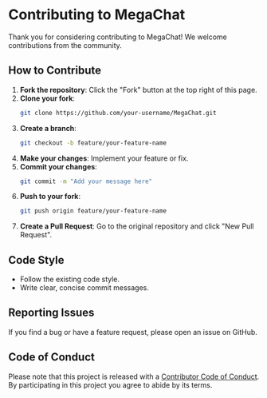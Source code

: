 # Contributing to MegaChat

Thank you for considering contributing to MegaChat! We welcome contributions from the community.

## How to Contribute

1. **Fork the repository**: Click the "Fork" button at the top right of this page.
2. **Clone your fork**: 
   ```bash
   git clone https://github.com/your-username/MegaChat.git
   ```
3. **Create a branch**: 
   ```bash
   git checkout -b feature/your-feature-name
   ```
4. **Make your changes**: Implement your feature or fix.
5. **Commit your changes**: 
   ```bash
   git commit -m "Add your message here"
   ```
6. **Push to your fork**: 
   ```bash
   git push origin feature/your-feature-name
   ```
7. **Create a Pull Request**: Go to the original repository and click "New Pull Request".

## Code Style

- Follow the existing code style.
- Write clear, concise commit messages.

## Reporting Issues

If you find a bug or have a feature request, please open an issue on GitHub.

## Code of Conduct

Please note that this project is released with a [Contributor Code of Conduct](CODE_OF_CONDUCT.md). By participating in this project you agree to abide by its terms. 